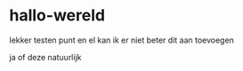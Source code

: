 # hallo-wereld
lekker testen punt en el
kan ik er niet beter dit aan toevoegen


ja of deze natuurlijk
